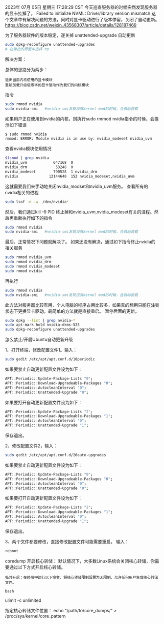 2023年 07月 05日 星期三 17:28:29 CST
今天巡查服务器的时候突然发现服务器的显卡挂掉了，
Failed to initialize NVML: Driver/library version mismatch
这个文章中有解决问题的方法，同时对显卡驱动进行了版本停留，关闭了自动更新。
https://blog.csdn.net/weixin_43568307/article/details/128187469

为了服务器软件的版本稳定，遂关掉 unattended-upgrade 自动更新
``` bash
sudo dpkg-reconfigure unattended-upgrades
# 在弹出的界面中选择 no
```


解决方案：

总体的思路分为两步：

    退出当前内核使用的显卡模块
    重新加载升级后版本的显卡驱动作为我们的内核模块

指令
``` bash
sudo rmmod nvidia
sudo nvidia-smi   #nvidia-smi发现没有kernel mod的时候，会自动装载
```
如果用户正在使用到nvidia的内核，则执行sudo rmmod nvidia指令的时候，会提示如下错误

``` bash
$ sudo rmmod nvidia
rmmod: ERROR: Module nvidia is in use by: nvidia_modeset nvidia_uvm
```
查看nvidia模块使用情况

``` bash
$lsmod | grep nvidia
nvidia_uvm            647168  0
nvidia_drm             53248  0
nvidia_modeset        790528  1 nvidia_drm
nvidia              12144640  152 nvidia_modeset,nvidia_uvm            12144640  152 nvidia_modeset,nvidia_uvm
```
这就需要我们来手动地关闭nvidia_modset和nvidia_uvm服务。
查看所有的nvidia相关的进程
``` bash
sudo lsof -n -w  /dev/nvidia*
```
然后，我们通过kill -9 PID 终止掉和nvidia_uvm,nvidia_modeset有关的进程。然后再重新执行如下的指令
``` bash
sudo rmmod nvidia
sudo nvidia-smi   #nvidia-smi发现没有kernel mod的时候，会自动装载
```
最后，正常情况下问题就解决了。
如果还没有解决，通过如下指令终止nvidia的相关服务
``` bash
sudo rmmod nvidia_uvm
sudo rmmod nvidia_drm
sudo rmmod nvidia_modeset
sudo rmmod nvidia
```
再执行
``` bash
sudo rmmod nvidia
sudo nvidia-smi   #nvidia-smi发现没有kernel mod的时候，会自动装载
```
此方法对服务器比较有用，个人电脑的程序占用比较多，如果真的想用只能在注销状态下更换显卡驱动。最简单的方法就是直接重启。
暂停后面的更新。

``` bash
sudo dpkg --list | grep nvidia-*
sudo apt-mark hold nvidia-dkms-525
sudo dpkg-reconfigure unattended-upgrades
```

怎么禁止/开启Ubuntu自动更新升级


1、打开终端，修改配置文件1。输入：
``` bash
sudo gedit /etc/apt/apt.conf.d/10periodic
```
如果要禁止自动更新配置文件设为如下：
``` bash
APT::Periodic::Update-Package-Lists "0";
APT::Periodic::Download-Upgradeable-Packages "0";
APT::Periodic::AutocleanInterval "0";
APT::Periodic::Unattended-Upgrade "0";
```


如果要打开自动更新配置文件设为如下：

``` bash
APT::Periodic::Update-Package-Lists "2";
APT::Periodic::Download-Upgradeable-Packages "1";
APT::Periodic::AutocleanInterval "0";
APT::Periodic::Unattended-Upgrade "1";
```

保存退出。

2、修改配置文件2，输入：
``` bash
sudo gedit /etc/apt/apt.conf.d/20auto-upgrades
```
如果要禁止自动更新配置文件设为如下：

``` bash
APT::Periodic::Update-Package-Lists "0";
APT::Periodic::Download-Upgradeable-Packages "0";
APT::Periodic::AutocleanInterval "0";
APT::Periodic::Unattended-Upgrade "0";
```

如果要打开自动更新配置文件设为如下：

``` bash
APT::Periodic::Update-Package-Lists "2";
APT::Periodic::Download-Upgradeable-Packages "1";
APT::Periodic::AutocleanInterval "0";
APT::Periodic::Unattended-Upgrade "1";
```

保存退出。

3、两个文件都要修改，直接修改配置文件可能需要重启。
输入：

``` bash
reboot
```


coredump 开启核心转储： 默认情况下，大多数Linux系统会关闭核心转储，你需要通过以下方式开启核心转储。

    临时开启：在终端中运行以下命令，将核心转储限制设置为无限制，允许任何用户生成核心转储文件。

    bash

ulimit -c unlimited


指定核心转储文件位置：
echo "/path/to/core_dumps/" > /proc/sys/kernel/core_pattern
